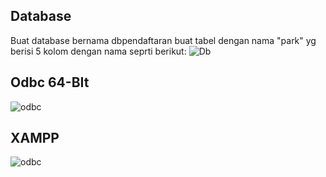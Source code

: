 ## Database
Buat database bernama dbpendaftaran
buat tabel dengan nama "park" yg berisi 5 kolom dengan nama seprti berikut:
![Db](https://github.com/AgungSukaAFK/pemrogamanDasarParkir/blob/main/database.PNG)

## Odbc 64-BIt
![odbc](https://github.com/AgungSukaAFK/pemrogamanDasarParkir/blob/main/odbc.PNG)

## XAMPP
![odbc](https://github.com/AgungSukaAFK/pemrogamanDasarParkir/blob/main/xampp.PNG)
